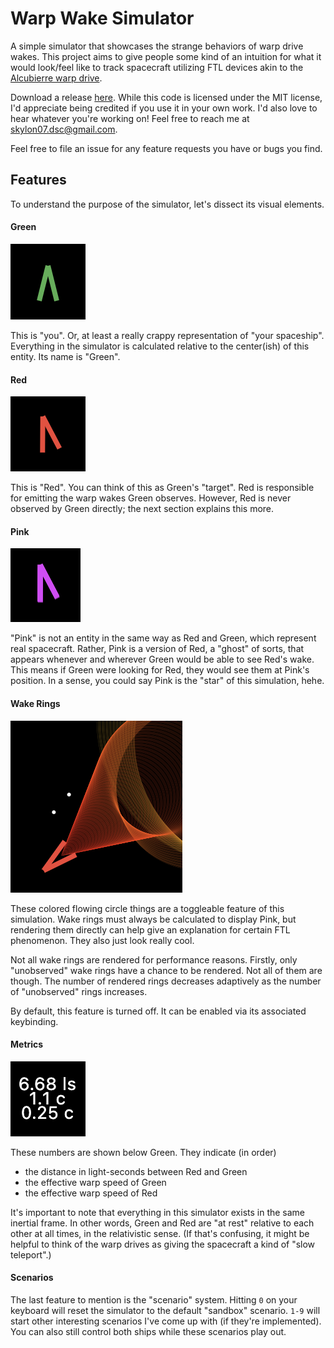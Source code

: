 # Warp Wake Simulator

A simple simulator that showcases the strange behaviors of warp drive wakes.
This project aims to give people some kind of an intuition for what it would look/feel
like to track spacecraft utilizing FTL devices akin to the [Alcubierre warp drive](https://en.wikipedia.org/wiki/Alcubierre_drive).

Download a release [here](https://github.com/skylon07/warp_wake_simulator/releases).
While this code is licensed under the MIT license, I'd appreciate being
credited if you use it in your own work. I'd also love to hear whatever you're
working on! Feel free to reach me at skylon07.dsc@gmail.com.

Feel free to file an issue for any feature requests you have or bugs you find.


## Features

To understand the purpose of the simulator, let's dissect its visual elements.

#### Green

![](docs/images/green.png)

This is "you". Or, at least a really crappy representation of "your spaceship".
Everything in the simulator is calculated relative to the center(ish) of this entity.
Its name is "Green".

#### Red
![](docs/images/red.png)

This is "Red". You can think of this as Green's "target". Red is responsible for
emitting the warp wakes Green observes. However, Red is never observed by Green
directly; the next section explains this more.

#### Pink
![](docs/images/pink.png)

"Pink" is not an entity in the same way as Red and Green, which represent real spacecraft.
Rather, Pink is a version of Red, a "ghost" of sorts, that appears whenever and
wherever Green would be able to see Red's wake. This means if Green were looking
for Red, they would see them at Pink's position. In a sense, you could say
Pink is the "star" of this simulation, hehe.

#### Wake Rings
![](docs/images/wake%20rings.png)

These colored flowing circle things are a toggleable feature of this simulation.
Wake rings must always be calculated to display Pink, but rendering them directly
can help give an explanation for certain FTL phenomenon. They also just look really cool.

Not all wake rings are rendered for performance reasons. Firstly, only "unobserved"
wake rings have a chance to be rendered. Not all of them are though. The number
of rendered rings decreases adaptively as the number of "unobserved" rings increases.

By default, this feature is turned off. It can be enabled via its associated keybinding.

#### Metrics

![](docs/images/metrics.png)

These numbers are shown below Green. They indicate (in order)
- the distance in light-seconds between Red and Green
- the effective warp speed of Green
- the effective warp speed of Red

It's important to note that everything in this simulator exists in the same
inertial frame. In other words, Green and Red are "at rest" relative to each other
at all times, in the relativistic sense. (If that's confusing, it might be helpful
to think of the warp drives as giving the spacecraft a kind of "slow teleport".)

#### Scenarios

The last feature to mention is the "scenario" system. Hitting `0` on your keyboard
will reset the simulator to the default "sandbox" scenario. `1-9` will start
other interesting scenarios I've come up with (if they're implemented). You can
also still control both ships while these scenarios play out.

